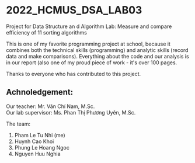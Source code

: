 # 2022_HCMUS_DSA_LAB03
Project for Data Structure an d Algorithm Lab: Measure and compare efficiency of 11 sorting algorithms

This is one of my favorite programming project at school, because it combines both the technical skills (programming) and analytic skills (record data and make comparisons). Everything about the code and our analysis is in our report (also one of my proud piece of work - it's over 100 pages. 

Thanks to everyone who has contributed to this project.

## Achnoledgement:
Our teacher: Mr. Văn Chí Nam, M.Sc.   
Our lab supervisor: Ms. Phan Thị Phương Uyên, M.Sc.   

The team: 
1. Pham Le Tu Nhi (me)
2. Huynh Cao Khoi
3. Phung Le Hoang Ngoc
4. Nguyen Huu Nghia
